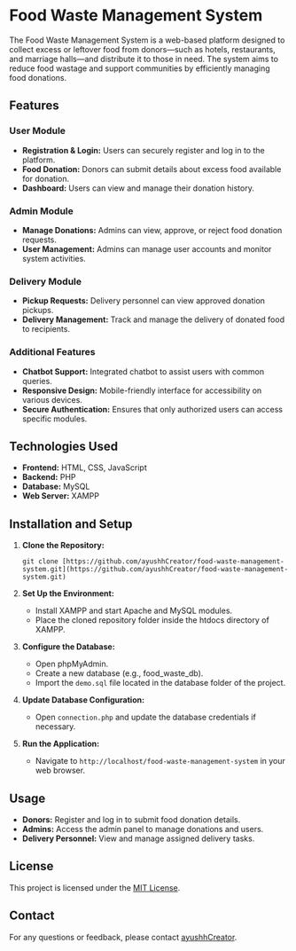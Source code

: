 # Food Waste Management System

The Food Waste Management System is a web-based platform designed to collect excess or leftover food from donors—such as hotels, restaurants, and marriage halls—and distribute it to those in need. The system aims to reduce food wastage and support communities by efficiently managing food donations.

## Features

### User Module

* **Registration & Login:** Users can securely register and log in to the platform.
* **Food Donation:** Donors can submit details about excess food available for donation.
* **Dashboard:** Users can view and manage their donation history.

### Admin Module

* **Manage Donations:** Admins can view, approve, or reject food donation requests.
* **User Management:** Admins can manage user accounts and monitor system activities.

### Delivery Module

* **Pickup Requests:** Delivery personnel can view approved donation pickups.
* **Delivery Management:** Track and manage the delivery of donated food to recipients.

### Additional Features

* **Chatbot Support:** Integrated chatbot to assist users with common queries.
* **Responsive Design:** Mobile-friendly interface for accessibility on various devices.
* **Secure Authentication:** Ensures that only authorized users can access specific modules.

## Technologies Used

* **Frontend:** HTML, CSS, JavaScript
* **Backend:** PHP
* **Database:** MySQL
* **Web Server:** XAMPP

## Installation and Setup

1.  **Clone the Repository:**

    ```
    git clone [https://github.com/ayushhCreator/food-waste-management-system.git](https://github.com/ayushhCreator/food-waste-management-system.git)
    ```

2.  **Set Up the Environment:**

    * Install XAMPP and start Apache and MySQL modules.
    * Place the cloned repository folder inside the htdocs directory of XAMPP.

3.  **Configure the Database:**

    * Open phpMyAdmin.
    * Create a new database (e.g., food_waste_db).
    * Import the `demo.sql` file located in the database folder of the project.

4.  **Update Database Configuration:**

    * Open `connection.php` and update the database credentials if necessary.

5.  **Run the Application:**
    * Navigate to `http://localhost/food-waste-management-system` in your web browser.

## Usage

* **Donors:** Register and log in to submit food donation details.
* **Admins:** Access the admin panel to manage donations and users.
* **Delivery Personnel:** View and manage assigned delivery tasks.

## License

This project is licensed under the [MIT License](LICENSE).

## Contact

For any questions or feedback, please contact [ayushhCreator](https://github.com/ayushhCreator).
